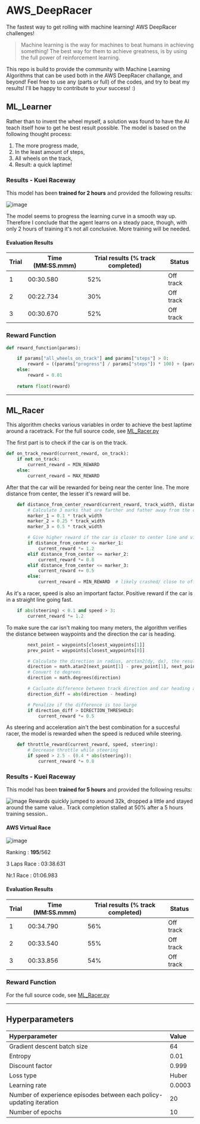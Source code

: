 # AWS_DeepRacer
The fastest way to get rolling with machine learning! AWS DeepRacer challenges! 

> Machine learning is the way for machines to beat humans in achieving something! The best way for them to achieve greatness, is by using the full power of reinforcement learning. 

This repo is build to provide the community with Machine Learning Algorithms that can be used both in the AWS DeepRacer challange, and beyond! Feel free to use any (parts or full) of the codes, and try to beat my results! I'll be happy to contribute to your success! :) 


## ML_Learner
Rather than to invent the wheel myself, a solution was found to have the AI teach itself how to get he best result possible. The model is based on the following thought process: 

1) The more progress made, 
2) In the least amount of steps, 
3) All wheels on the track,
4) Result: a quick laptime!


### Results - Kuei Raceway
This model has been **trained for 2 hours** and provided the following results: 

![image](https://user-images.githubusercontent.com/20015201/120245416-08cbee00-c265-11eb-9eb7-4f63981138e5.png)

The model seems to progress the learning curve in a smooth way up. 
Therefore I conclude that the agent learns on a steady pace, though, with only 2 hours of training it's not all conclusive. 
More training will be needed. 

#### Evaluation Results 

| Trial | Time (MM:SS.mmm)  | Trial results (% track completed) | Status    |
|-------|-------------------|-----------------------------------|-----------|
|1	    | 00:30.580         | 52%	                            | Off track |
|2	    | 00:22.734	        | 30%	                            | Off track |
|3	    | 00:30.670	        | 52%	                            | Off track |

### Reward Function

```python
def reward_function(params):

    if params["all_wheels_on_track"] and params["steps"] > 0:
        reward = ((params["progress"] / params["steps"]) * 100) + (params["speed"]**2)
    else:
        reward = 0.01
        
    return float(reward)
```


****


## ML_Racer
This algorithm checks various variables in order to achieve the best laptime around a racetrack. For the full source code, see [ML_Racer.py][1] 

The first part is to check if the car is on the track. 
```python
def on_track_reward(current_reward, on_track):
    if not on_track:
        current_reward = MIN_REWARD
    else:
        current_reward = MAX_REWARD
```

After that the car will be rewarded for being near the center line. 
The more distance from center, the lesser it's reward will be.
```python
    def distance_from_center_reward(current_reward, track_width, distance_from_center):
        # Calculate 3 marks that are farther and father away from the center line
        marker_1 = 0.1 * track_width
        marker_2 = 0.25 * track_width
        marker_3 = 0.5 * track_width

        # Give higher reward if the car is closer to center line and vice versa
        if distance_from_center <= marker_1:
            current_reward *= 1.2
        elif distance_from_center <= marker_2:
            current_reward *= 0.8
        elif distance_from_center <= marker_3:
            current_reward += 0.5
        else:
            current_reward = MIN_REWARD  # likely crashed/ close to off track
```

As it's a racer, speed is also an important factor. Positive reward if the car is in a straight line going fast.
```python
    if abs(steering) < 0.1 and speed > 3:
        current_reward *= 1.2
```

To make sure the car isn't making too many meters, the algorithm verifies the distance between waypoints and the direction the car is heading. 
```python
        next_point = waypoints[closest_waypoints[1]]
        prev_point = waypoints[closest_waypoints[0]]

        # Calculate the direction in radius, arctan2(dy, dx), the result is (-pi, pi) in radians
        direction = math.atan2(next_point[1] - prev_point[1], next_point[0] - prev_point[0]) 
        # Convert to degrees
        direction = math.degrees(direction)

        # Cacluate difference between track direction and car heading angle
        direction_diff = abs(direction - heading)

        # Penalize if the difference is too large
        if direction_diff > DIRECTION_THRESHOLD:
            current_reward *= 0.5
```

As steering and acceleration ain't the best combination for a succesful racer, the model is rewarded when the speed is reduced while steering. 
```python
    def throttle_reward(current_reward, speed, steering):
        # Decrease throttle while steering
        if speed > 2.5 - (0.4 * abs(steering)):
            current_reward *= 0.8
```

### Results - Kuei Raceway
This model has been **trained for 5 hours** and provided the following results: 
  
![image](https://user-images.githubusercontent.com/20015201/120240864-825ddf00-c259-11eb-8d2c-494cd8fff7fa.png)
Rewards quickly jumped to around 32k, dropped a little and stayed around the same value.. 
Track completion stalled at 50% after a 5 hours training session.. 

#### AWS Virtual Race

![image](https://user-images.githubusercontent.com/20015201/120240382-51c97580-c258-11eb-8e61-d69d64a23648.png)


Ranking : **195**/562 

3 Laps Race : 03:38.631

Nr.1 Race : 01:06.983

#### Evaluation Results

| Trial | Time (MM:SS.mmm)  | Trial results (% track completed) | Status    |
|-------|-------------------|-----------------------------------|-----------|
|1	    | 00:34.790         | 56%	                            | Off track |
|2	    | 00:33.540	        | 55%	                            | Off track |
|3	    | 00:33.856	        | 54%	                            | Off track |




### Reward Function
For the full source code, see [ML_Racer.py][1] 

****


## Hyperparameters
|Hyperparameter                 |   Value    |
|:------------------------------|:-----------|
|Gradient descent batch size    |	64       |
|Entropy                        |	0.01     |
|Discount factor                |	0.999    |
|Loss type                      |	Huber    |
|Learning rate                  |	0.0003   |
|Number of experience episodes between each policy-updating iteration   |	20  |
|Number of epochs	            |   10       |


[1]: https://github.com/CheapWebdesign/AWS_DeepRacer/blob/main/ML_Racer.py
